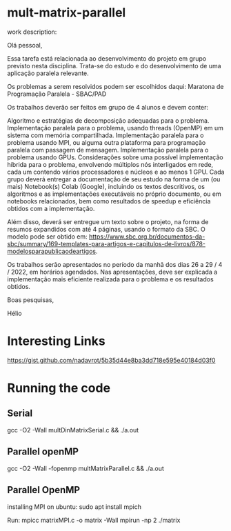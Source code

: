 # mult-matrix-parallel

work description:

Olá pessoal,

Essa tarefa está relacionada ao desenvolvimento do projeto em grupo previsto nesta disciplina. Trata-se do estudo e do desenvolvimento de uma aplicação paralela relevante.

Os problemas a serem resolvidos podem ser escolhidos daqui: Maratona de Programação Paralela - SBAC/PAD

Os trabalhos deverão ser feitos em grupo de 4 alunos e devem conter:

Algoritmo e estratégias de decomposição adequadas para o problema.
Implementação paralela para o problema, usando threads (OpenMP) em um sistema com memória compartilhada.
Implementação paralela para o problema usando MPI, ou alguma outra plataforma para programação paralela com passagem de mensagem.
Implementação paralela para o problema usando GPUs.
Considerações sobre uma possível implementação híbrida para o problema, envolvendo múltiplos nós interligados em rede, cada um contendo vários processadores e núcleos e ao menos 1 GPU. 
Cada grupo deverá entregar a documentação de seu estudo na forma de um (ou mais) Notebook(s) Colab (Google), incluindo os textos descritivos, os algoritmos e as implementações executáveis no próprio documento, ou em notebooks relacionados, bem como resultados de speedup e eficiência obtidos com a implementação.

Além disso, deverá ser entregue um texto sobre o projeto, na forma de resumos expandidos com até 4 páginas, usando o formato da SBC. O modelo pode ser obtido em: https://www.sbc.org.br/documentos-da-sbc/summary/169-templates-para-artigos-e-capitulos-de-livros/878-modelosparapublicaodeartigos.

Os trabalhos serão apresentados no período da manhã dos dias 26 a 29 / 4 / 2022, em horários agendados.  Nas apresentações, deve ser explicada a implementação mais eficiente realizada para o problema e os resultados obtidos.

Boas pesquisas,

Hélio

# Interesting Links

https://gist.github.com/nadavrot/5b35d44e8ba3dd718e595e40184d03f0

# Running the code

##  Serial

gcc -O2 -Wall multDinMatrixSerial.c && ./a.out 

## Parallel openMP

gcc -O2 -Wall -fopenmp multMatrixParallel.c && ./a.out  

## Parallel OpenMP

installing MPI on ubuntu:
sudo apt install mpich

Run:
mpicc matrixMPI.c -o matrix -Wall
mpirun -np 2 ./matrix

